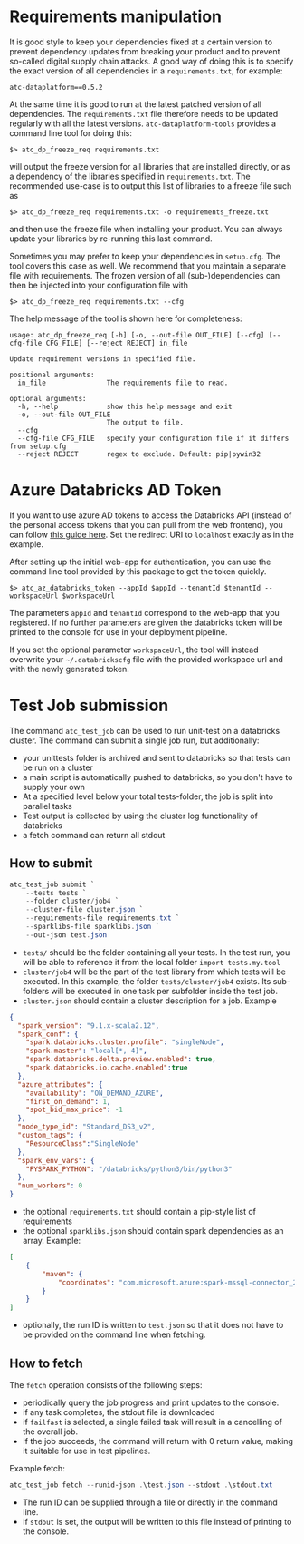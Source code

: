 
# Requirements manipulation

It is good style to keep your dependencies fixed at a certain
version to prevent dependency updates from breaking your product
and to prevent so-called digital supply chain attacks. A good way of 
doing this is to specify the exact version of all dependencies in a 
`requirements.txt`, for example:

```
atc-dataplatform==0.5.2
```

At the same time it is good to run at the latest patched version of all 
dependencies. The `requirements.txt` file therefore needs to be updated 
regularly with all the latest versions. `atc-dataplatform-tools` provides
a command line tool for doing this:

```
$> atc_dp_freeze_req requirements.txt
```

will output the freeze version for all libraries that are installed directly,
or as a dependency of the libraries specified in `requirements.txt`.
The recommended use-case is to output this list of libraries to a freeze file
such as 

```
$> atc_dp_freeze_req requirements.txt -o requirements_freeze.txt
```

and then use the freeze file when installing your product. You can always 
update your libraries by re-running this last command.

Sometimes you may prefer to keep your dependencies in `setup.cfg`.
The tool covers this case as well. We recommend that you maintain a separate
file with requirements. The frozen version of all (sub-)dependencies can then 
be injected into your configuration file with

```
$> atc_dp_freeze_req requirements.txt --cfg
```

The help message of the tool is shown here for completeness:
```
usage: atc_dp_freeze_req [-h] [-o, --out-file OUT_FILE] [--cfg] [--cfg-file CFG_FILE] [--reject REJECT] in_file

Update requirement versions in specified file.

positional arguments:
  in_file               The requirements file to read.

optional arguments:
  -h, --help            show this help message and exit
  -o, --out-file OUT_FILE
                        The output to file.
  --cfg
  --cfg-file CFG_FILE   specify your configuration file if it differs from setup.cfg
  --reject REJECT       regex to exclude. Default: pip|pywin32
```

# Azure Databricks AD Token

If you want to use azure AD tokens to access the Databricks API
(instead of the personal access tokens that you can pull from the
web frontend), you can follow 
[this guide here](https://docs.microsoft.com/en-us/azure/databricks/dev-tools/api/latest/aad/app-aad-token).
Set the redirect URI to `localhost` exactly as in the example.

After setting up the initial web-app for authentication, you can use 
the command line tool provided by this package to get the token quickly.

```
$> atc_az_databricks_token --appId $appId --tenantId $tenantId --workspaceUrl $workspaceUrl
```

The parameters `appId` and `tenantId` correspond to the web-app that you registered.
If no further parameters are given the databricks token will be printed to
the console for use in your deployment pipeline.

If you set the optional parameter `workspaceUrl`, the tool will instead 
overwrite your `~/.databrickscfg` file with the provided workspace url
and with the newly generated token.

# Test Job submission

The command `atc_test_job` can be used to run unit-test on a databricks cluster.
The command can submit a single job run, but additionally:

 - your unittests folder is archived and sent to databricks so that tests can be run 
   on a cluster
 - a main script is automatically pushed to databricks, so you don't have to supply 
   your own
 - At a specified level below your total tests-folder, the job is split into parallel 
   tasks
 - Test output is collected by using the cluster log functionality of databricks
 - a fetch command can return all stdout

## How to submit


```powershell
atc_test_job submit `
    --tests tests `
    --folder cluster/job4 `
    --cluster-file cluster.json `
    --requirements-file requirements.txt `
    --sparklibs-file sparklibs.json `
    --out-json test.json
```

- `tests/` should be the folder containing all your tests. In the test run, you will 
  be able to reference it from the local folder `import tests.my.tool`
- `cluster/job4` will be the part of the test library from which tests will be 
  executed. In this example, the folder `tests/cluster/job4` exists. Its sub-folders 
  will be executed in one task per subfolder inside the test job.
- `cluster.json` should contain a cluster description for a job. Example
```json
{
  "spark_version": "9.1.x-scala2.12",
  "spark_conf": {
    "spark.databricks.cluster.profile": "singleNode",
    "spark.master": "local[*, 4]",
    "spark.databricks.delta.preview.enabled": true,
    "spark.databricks.io.cache.enabled":true
  },
  "azure_attributes": {
    "availability": "ON_DEMAND_AZURE",
    "first_on_demand": 1,
    "spot_bid_max_price": -1
  },
  "node_type_id": "Standard_DS3_v2",
  "custom_tags": {
    "ResourceClass":"SingleNode"
  },
  "spark_env_vars": {
    "PYSPARK_PYTHON": "/databricks/python3/bin/python3"
  },
  "num_workers": 0
}
```
- the optional `requirements.txt` should contain a pip-style list of requirements
- the optional `sparklibs.json` should contain spark dependencies as an array. Example:
```json
[
    {
        "maven": {
            "coordinates": "com.microsoft.azure:spark-mssql-connector_2.12:1.2.0"
        }
    }
]
```
- optionally, the run ID is written to `test.json` so that it does not have to be 
  provided on the command line when fetching.

## How to fetch

The `fetch` operation consists of the following steps:
- periodically query the job progress and print updates to the console.
- if any task completes, the stdout file is downloaded
- if `failfast` is selected, a single failed task will result in a cancelling of the 
  overall job.
- If the job succeeds, the command will return with 0 return value, making it 
  suitable for use in test pipelines.

Example fetch:
```powershell
atc_test_job fetch --runid-json .\test.json --stdout .\stdout.txt
```

- The run ID can be supplied through a file or directly in the command line.
- if `stdout` is set, the output will be written to this file instead of printing to 
  the console.